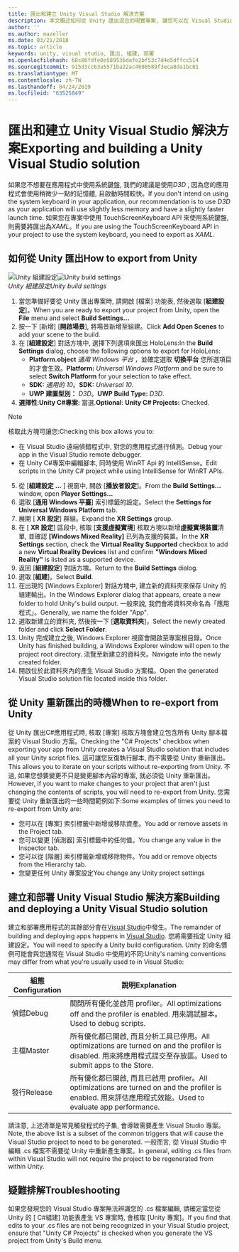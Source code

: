 ```yaml
---
title: 匯出和建立 Unity Visual Studio 解決方案
description: 本文概述如何從 Unity 匯出混合的現實專案, 讓您可以在 Visual Studio 中建立和部署。
author: ''
ms.author: mazeller
ms.date: 03/21/2018
ms.topic: article
keywords: unity, visual studio, 匯出, 組建, 部署
ms.openlocfilehash: 68c86fdfe0e589536dafe2bf53c7d4e5dffcc514
ms.sourcegitcommit: 915d3cc63a5571ba22ac4608589f3eca8da1bc81
ms.translationtype: MT
ms.contentlocale: zh-TW
ms.lasthandoff: 04/24/2019
ms.locfileid: "63525849"
---
```

# <a name="exporting-and-building-a-unity-visual-studio-solution"></a><span data-ttu-id="74f7f-104">匯出和建立 Unity Visual Studio 解決方案</span><span class="sxs-lookup"><span data-stu-id="74f7f-104">Exporting and building a Unity Visual Studio solution</span></span>

<span data-ttu-id="74f7f-105">如果您不想要在應用程式中使用系統鍵盤, 我們的建議是使用*D3D* , 因為您的應用程式會使用稍微少一點的記憶體, 且啟動時間較快。</span><span class="sxs-lookup"><span data-stu-id="74f7f-105">If you don't intend on using the system keyboard in your application, our recommendation is to use *D3D* as your application will use slightly less memory and have a slightly faster launch time.</span></span> <span data-ttu-id="74f7f-106">如果您在專案中使用 TouchScreenKeyboard API 來使用系統鍵盤, 則需要將匯出為*XAML*。</span><span class="sxs-lookup"><span data-stu-id="74f7f-106">If you are using the TouchScreenKeyboard API in your project to use the system keyboard, you need to export as *XAML*.</span></span>

## <a name="how-to-export-from-unity"></a><span data-ttu-id="74f7f-107">如何從 Unity 匯出</span><span class="sxs-lookup"><span data-stu-id="74f7f-107">How to export from Unity</span></span>

<span data-ttu-id="74f7f-108">![Unity 組建設定](images/unitybuildsettings-300px.png)</span><span class="sxs-lookup"><span data-stu-id="74f7f-108">![Unity build settings](images/unitybuildsettings-300px.png)</span></span><br>
<span data-ttu-id="74f7f-109">*Unity 組建設定*</span><span class="sxs-lookup"><span data-stu-id="74f7f-109">*Unity build settings*</span></span>

1. <span data-ttu-id="74f7f-110">當您準備好要從 Unity 匯出專案時, 請開啟 [檔案] 功能表, 然後選取 [**組建設定**]。</span><span class="sxs-lookup"><span data-stu-id="74f7f-110">When you are ready to export your project from Unity, open the **File** menu and select **Build Settings...**</span></span>
2. <span data-ttu-id="74f7f-111">按一下 [新增] [**開啟場景**], 將場景新增至組建。</span><span class="sxs-lookup"><span data-stu-id="74f7f-111">Click **Add Open Scenes** to add your scene to the build.</span></span>
3. <span data-ttu-id="74f7f-112">在 [**組建設定**] 對話方塊中, 選擇下列選項來匯出 HoloLens:</span><span class="sxs-lookup"><span data-stu-id="74f7f-112">In the **Build Settings** dialog, choose the following options to export for HoloLens:</span></span>
   * <span data-ttu-id="74f7f-113">**Platform.object** *通用 Windows 平台* ，並確定選取 **切換平台** 您所選項目的才會生效。</span><span class="sxs-lookup"><span data-stu-id="74f7f-113">**Platform:** *Universal Windows Platform* and be sure to select **Switch Platform** for your selection to take effect.</span></span>
   * <span data-ttu-id="74f7f-114">**SDK:**  *通用的 10*。</span><span class="sxs-lookup"><span data-stu-id="74f7f-114">**SDK:** *Universal 10*.</span></span>
   * <span data-ttu-id="74f7f-115">**UWP 建置型別：**  *D3D*。</span><span class="sxs-lookup"><span data-stu-id="74f7f-115">**UWP Build Type:** *D3D*.</span></span>
4. <span data-ttu-id="74f7f-116">**選擇性**:**Unity C#專案:** 當選.</span><span class="sxs-lookup"><span data-stu-id="74f7f-116">**Optional**: **Unity C# Projects:** Checked.</span></span>

>[!NOTE]
><span data-ttu-id="74f7f-117">核取此方塊可讓您:</span><span class="sxs-lookup"><span data-stu-id="74f7f-117">Checking this box allows you to:</span></span>
>* <span data-ttu-id="74f7f-118">在 Visual Studio 遠端偵錯程式中, 對您的應用程式進行偵測。</span><span class="sxs-lookup"><span data-stu-id="74f7f-118">Debug your app in the Visual Studio remote debugger.</span></span>
>* <span data-ttu-id="74f7f-119">在 Unity C#專案中編輯腳本, 同時使用 WinRT Api 的 IntelliSense。</span><span class="sxs-lookup"><span data-stu-id="74f7f-119">Edit scripts in the Unity C# project while using IntelliSense for WinRT APIs.</span></span>

5. <span data-ttu-id="74f7f-120">從 [**組建設定 ...** ] 視窗中, 開啟 [**播放者設定**]。</span><span class="sxs-lookup"><span data-stu-id="74f7f-120">From the **Build Settings...** window, open **Player Settings...**</span></span>
6. <span data-ttu-id="74f7f-121">選取 [**通用 Windows 平臺**] 索引標籤的設定。</span><span class="sxs-lookup"><span data-stu-id="74f7f-121">Select the **Settings for Universal Windows Platform** tab.</span></span>
7. <span data-ttu-id="74f7f-122">展開 [ **XR 設定**] 群組。</span><span class="sxs-lookup"><span data-stu-id="74f7f-122">Expand the **XR Settings** group.</span></span>
8. <span data-ttu-id="74f7f-123">在 [ **XR 設定**] 區段中, 核取 [**支援虛擬實境**] 核取方塊以新增**虛擬實境裝置**清單, 並確認 **[Windows Mixed Reality]** 已列為支援的裝置。</span><span class="sxs-lookup"><span data-stu-id="74f7f-123">In the **XR Settings** section, check the **Virtual Reality Supported** checkbox to add a new **Virtual Reality Devices** list and confirm **"Windows Mixed Reality"** is listed as a supported device.</span></span>
9. <span data-ttu-id="74f7f-124">返回 [**組建設定**] 對話方塊。</span><span class="sxs-lookup"><span data-stu-id="74f7f-124">Return to the **Build Settings** dialog.</span></span>
10. <span data-ttu-id="74f7f-125">選取 [**組建**]。</span><span class="sxs-lookup"><span data-stu-id="74f7f-125">Select **Build**.</span></span>
11. <span data-ttu-id="74f7f-126">在出現的 [Windows Explorer] 對話方塊中, 建立新的資料夾來保存 Unity 的組建輸出。</span><span class="sxs-lookup"><span data-stu-id="74f7f-126">In the Windows Explorer dialog that appears, create a new folder to hold Unity's build output.</span></span> <span data-ttu-id="74f7f-127">一般來說, 我們會將資料夾命名為「應用程式」。</span><span class="sxs-lookup"><span data-stu-id="74f7f-127">Generally, we name the folder "App".</span></span>
12. <span data-ttu-id="74f7f-128">選取新建立的資料夾, 然後按一下 [**選取資料夾**]。</span><span class="sxs-lookup"><span data-stu-id="74f7f-128">Select the newly created folder and click **Select Folder**.</span></span>
13. <span data-ttu-id="74f7f-129">Unity 完成建立之後, Windows Explorer 視窗會開啟至專案根目錄。</span><span class="sxs-lookup"><span data-stu-id="74f7f-129">Once Unity has finished building, a Windows Explorer window will open to the project root directory.</span></span> <span data-ttu-id="74f7f-130">流覽至新建立的資料夾。</span><span class="sxs-lookup"><span data-stu-id="74f7f-130">Navigate into the newly created folder.</span></span>
14. <span data-ttu-id="74f7f-131">開啟位於此資料夾內的產生 Visual Studio 方案檔。</span><span class="sxs-lookup"><span data-stu-id="74f7f-131">Open the generated Visual Studio solution file located inside this folder.</span></span>

## <a name="when-to-re-export-from-unity"></a><span data-ttu-id="74f7f-132">從 Unity 重新匯出的時機</span><span class="sxs-lookup"><span data-stu-id="74f7f-132">When to re-export from Unity</span></span>

<span data-ttu-id="74f7f-133">從 Unity 匯出C#應用程式時, 核取 [專案] 核取方塊會建立包含所有 Unity 腳本檔案的 Visual Studio 方案。</span><span class="sxs-lookup"><span data-stu-id="74f7f-133">Checking the "C# Projects" checkbox when exporting your app from Unity creates a Visual Studio solution that includes all your Unity script files.</span></span> <span data-ttu-id="74f7f-134">這可讓您反復執行腳本, 而不需要從 Unity 重新匯出。</span><span class="sxs-lookup"><span data-stu-id="74f7f-134">This allows you to iterate on your scripts without re-exporting from Unity.</span></span> <span data-ttu-id="74f7f-135">不過, 如果您想要變更不只是變更腳本內容的專案, 就必須從 Unity 重新匯出。</span><span class="sxs-lookup"><span data-stu-id="74f7f-135">However, if you want to make changes to your project that aren't just changing the contents of scripts, you will need to re-export from Unity.</span></span> <span data-ttu-id="74f7f-136">您需要從 Unity 重新匯出的一些時間範例如下:</span><span class="sxs-lookup"><span data-stu-id="74f7f-136">Some examples of times you need to re-export from Unity are:</span></span>
* <span data-ttu-id="74f7f-137">您可以在 [專案] 索引標籤中新增或移除資產。</span><span class="sxs-lookup"><span data-stu-id="74f7f-137">You add or remove assets in the Project tab.</span></span>
* <span data-ttu-id="74f7f-138">您可以變更 [偵測器] 索引標籤中的任何值。</span><span class="sxs-lookup"><span data-stu-id="74f7f-138">You change any value in the Inspector tab.</span></span>
* <span data-ttu-id="74f7f-139">您可以從 [階層] 索引標籤新增或移除物件。</span><span class="sxs-lookup"><span data-stu-id="74f7f-139">You add or remove objects from the Hierarchy tab.</span></span>
* <span data-ttu-id="74f7f-140">您變更任何 Unity 專案設定</span><span class="sxs-lookup"><span data-stu-id="74f7f-140">You change any Unity project settings</span></span>

## <a name="building-and-deploying-a-unity-visual-studio-solution"></a><span data-ttu-id="74f7f-141">建立和部署 Unity Visual Studio 解決方案</span><span class="sxs-lookup"><span data-stu-id="74f7f-141">Building and deploying a Unity Visual Studio solution</span></span>

<span data-ttu-id="74f7f-142">建立和部署應用程式的其餘部分會在[Visual Studio](using-visual-studio.md)中發生。</span><span class="sxs-lookup"><span data-stu-id="74f7f-142">The remainder of building and deploying apps happens in [Visual Studio](using-visual-studio.md).</span></span> <span data-ttu-id="74f7f-143">您將需要指定 Unity 組建設定。</span><span class="sxs-lookup"><span data-stu-id="74f7f-143">You will need to specify a Unity build configuration.</span></span> <span data-ttu-id="74f7f-144">Unity 的命名慣例可能會與您通常在 Visual Studio 中使用的不同:</span><span class="sxs-lookup"><span data-stu-id="74f7f-144">Unity's naming conventions may differ from what you're usually used to in Visual Studio:</span></span>

|  <span data-ttu-id="74f7f-145">組態</span><span class="sxs-lookup"><span data-stu-id="74f7f-145">Configuration</span></span>  |  <span data-ttu-id="74f7f-146">說明</span><span class="sxs-lookup"><span data-stu-id="74f7f-146">Explanation</span></span> | 
|----------|----------|
|  <span data-ttu-id="74f7f-147">偵錯</span><span class="sxs-lookup"><span data-stu-id="74f7f-147">Debug</span></span>  |  <span data-ttu-id="74f7f-148">關閉所有優化並啟用 profiler。</span><span class="sxs-lookup"><span data-stu-id="74f7f-148">All optimizations off and the profiler is enabled.</span></span> <span data-ttu-id="74f7f-149">用來調試腳本。</span><span class="sxs-lookup"><span data-stu-id="74f7f-149">Used to debug scripts.</span></span> | 
|  <span data-ttu-id="74f7f-150">主檔</span><span class="sxs-lookup"><span data-stu-id="74f7f-150">Master</span></span>  |  <span data-ttu-id="74f7f-151">所有優化都已開啟, 而且分析工具已停用。</span><span class="sxs-lookup"><span data-stu-id="74f7f-151">All optimizations are turned on and the profiler is disabled.</span></span> <span data-ttu-id="74f7f-152">用來將應用程式提交至存放區。</span><span class="sxs-lookup"><span data-stu-id="74f7f-152">Used to submit apps to the Store.</span></span> | 
|  <span data-ttu-id="74f7f-153">發行</span><span class="sxs-lookup"><span data-stu-id="74f7f-153">Release</span></span>  |  <span data-ttu-id="74f7f-154">所有優化都已開啟, 而且已啟用 profiler。</span><span class="sxs-lookup"><span data-stu-id="74f7f-154">All optimizations are turned on and the profiler is enabled.</span></span> <span data-ttu-id="74f7f-155">用來評估應用程式效能。</span><span class="sxs-lookup"><span data-stu-id="74f7f-155">Used to evaluate app performance.</span></span> | 

<span data-ttu-id="74f7f-156">請注意, 上述清單是常見觸發程式的子集, 會導致需要產生 Visual Studio 專案。</span><span class="sxs-lookup"><span data-stu-id="74f7f-156">Note, the above list is a subset of the common triggers that will cause the Visual Studio project to need to be generated.</span></span> <span data-ttu-id="74f7f-157">一般而言, 從 Visual Studio 中編輯 .cs 檔案不需要從 Unity 中重新產生專案。</span><span class="sxs-lookup"><span data-stu-id="74f7f-157">In general, editing .cs files from within Visual Studio will not require the project to be regenerated from within Unity.</span></span>

## <a name="troubleshooting"></a><span data-ttu-id="74f7f-158">疑難排解</span><span class="sxs-lookup"><span data-stu-id="74f7f-158">Troubleshooting</span></span>

<span data-ttu-id="74f7f-159">如果您發現您的 Visual Studio 專案無法辨識您的 .cs 檔案編輯, 請確定當您從 Unity 的 [ C#組建] 功能表產生 VS 專案時, 會核取 [Unity 專案]。</span><span class="sxs-lookup"><span data-stu-id="74f7f-159">If you find that edits to your .cs files are not being recognized in your Visual Studio project, ensure that "Unity C# Projects" is checked when you generate the VS project from Unity's Build menu.</span></span>
